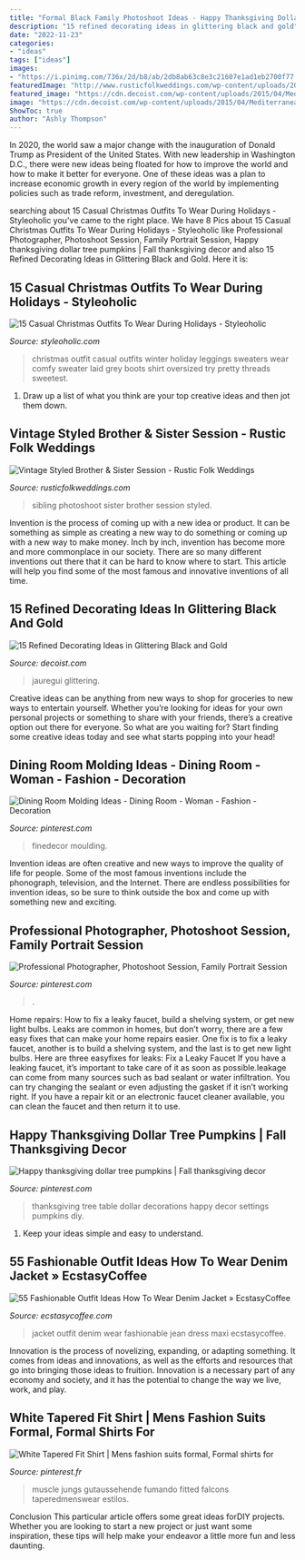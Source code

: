 ```yaml
---
title: "Formal Black Family Photoshoot Ideas - Happy Thanksgiving Dollar Tree Pumpkins"
description: "15 refined decorating ideas in glittering black and gold"
date: "2022-11-23"
categories:
- "ideas"
tags: ["ideas"]
images:
- "https://i.pinimg.com/736x/2d/b8/ab/2db8ab63c8e3c21607e1ad1eb2700f77.jpg"
featuredImage: "http://www.rusticfolkweddings.com/wp-content/uploads/2015/02/sibling-photoshoot.jpg"
featured_image: "https://cdn.decoist.com/wp-content/uploads/2015/04/Mediterranean-dining-room-in-gold-and-black-with-modern-vibe.jpg"
image: "https://cdn.decoist.com/wp-content/uploads/2015/04/Mediterranean-dining-room-in-gold-and-black-with-modern-vibe.jpg"
ShowToc: true
author: "Ashly Thompson"
---
```



In 2020, the world saw a major change with the inauguration of Donald Trump as President of the United States. With new leadership in Washington D.C., there were new ideas being floated for how to improve the world and how to make it better for everyone. One of these ideas was a plan to increase economic growth in every region of the world by implementing policies such as trade reform, investment, and deregulation.

	

		
searching about 15 Casual Christmas Outfits To Wear During Holidays - Styleoholic you've came to the right place. We have 8 Pics about 15 Casual Christmas Outfits To Wear During Holidays - Styleoholic like Professional Photographer, Photoshoot Session, Family Portrait Session, Happy thanksgiving dollar tree pumpkins | Fall thanksgiving decor and also 15 Refined Decorating Ideas in Glittering Black and Gold. Here it is:
		
    
## 15 Casual Christmas Outfits To Wear During Holidays - Styleoholic

<img loading=lazy src="https://i.styleoholic.com/2017/11/06-black-leggings-a-red-oversized-cable-knit-sweater-and-a-dove-grey-beanie.jpg" onerror="this.onerror=null;this.src='https://tse1.mm.bing.net/th?id=OIP.3rMmaV8R2iI4L0raaF4FAAHaLH&amp;pid=15.1';" alt="15 Casual Christmas Outfits To Wear During Holidays - Styleoholic">

_Source: styleoholic.com_

>christmas outfit casual outfits winter holiday leggings sweaters wear comfy sweater laid grey boots shirt oversized try pretty threads sweetest. 

	

1. Draw up a list of what you think are your top creative ideas and then jot them down.

    
## Vintage Styled Brother &amp; Sister Session - Rustic Folk Weddings

<img loading=lazy src="http://www.rusticfolkweddings.com/wp-content/uploads/2015/02/sibling-photoshoot.jpg" onerror="this.onerror=null;this.src='https://tse4.mm.bing.net/th?id=OIP.gUWa2PP7jQ7J5h4FOQvdOAHaKo&amp;pid=15.1';" alt="Vintage Styled Brother &amp; Sister Session - Rustic Folk Weddings">

_Source: rusticfolkweddings.com_

>sibling photoshoot sister brother session styled. 

	

Invention is the process of coming up with a new idea or product. It can be something as simple as creating a new way to do something or coming up with a new way to make money. Inch by inch, invention has become more and more commonplace in our society. There are so many different inventions out there that it can be hard to know where to start. This article will help you find some of the most famous and innovative inventions of all time.

    
## 15 Refined Decorating Ideas In Glittering Black And Gold

<img loading=lazy src="https://cdn.decoist.com/wp-content/uploads/2015/04/Mediterranean-dining-room-in-gold-and-black-with-modern-vibe.jpg" onerror="this.onerror=null;this.src='https://tse2.mm.bing.net/th?id=OIP.DOd8jnjwv1oJ5VqlRzqemQHaE6&amp;pid=15.1';" alt="15 Refined Decorating Ideas in Glittering Black and Gold">

_Source: decoist.com_

>jauregui glittering. 

	

Creative ideas can be anything from new ways to shop for groceries to new ways to entertain yourself. Whether you’re looking for ideas for your own personal projects or something to share with your friends, there’s a creative option out there for everyone. So what are you waiting for? Start finding some creative ideas today and see what starts popping into your head!

    
## Dining Room Molding Ideas - Dining Room - Woman - Fashion - Decoration

<img loading=lazy src="https://i.pinimg.com/originals/29/bb/1a/29bb1a106bbc7455392c11dc985b5a92.jpg" onerror="this.onerror=null;this.src='https://tse4.mm.bing.net/th?id=OIP.4kgc-H3I6sK9tF7iyaExBQHaJ4&amp;pid=15.1';" alt="Dining Room Molding Ideas - Dining Room - Woman - Fashion - Decoration">

_Source: pinterest.com_

>finedecor moulding. 

	

Invention ideas are often creative and new ways to improve the quality of life for people. Some of the most famous inventions include the phonograph, television, and the Internet. There are endless possibilities for invention ideas, so be sure to think outside the box and come up with something new and exciting.

    
## Professional Photographer, Photoshoot Session, Family Portrait Session

<img loading=lazy src="https://i.pinimg.com/736x/2d/b8/ab/2db8ab63c8e3c21607e1ad1eb2700f77.jpg" onerror="this.onerror=null;this.src='https://tse2.mm.bing.net/th?id=OIP.EHKpPXnOV5dvgspR2ZutAAHaNK&amp;pid=15.1';" alt="Professional Photographer, Photoshoot Session, Family Portrait Session">

_Source: pinterest.com_

>. 

	

Home repairs: How to fix a leaky faucet, build a shelving system, or get new light bulbs.
Leaks are common in homes, but don’t worry, there are a few easy fixes that can make your home repairs easier. One fix is to fix a leaky faucet, another is to build a shelving system, and the last is to get new light bulbs. Here are three easyfixes for leaks: 
Fix a Leaky Faucet
If you have a leaking faucet, it’s important to take care of it as soon as possible.leakage can come from many sources such as bad sealant or water infiltration. You can try changing the sealant or even adjusting the gasket if it isn’t working right. If you have a repair kit or an electronic faucet cleaner available, you can clean the faucet and then return it to use.

    
## Happy Thanksgiving Dollar Tree Pumpkins | Fall Thanksgiving Decor

<img loading=lazy src="https://i.pinimg.com/originals/21/ae/fb/21aefb20c21ca7b1466470c93e600a52.jpg" onerror="this.onerror=null;this.src='https://tse1.mm.bing.net/th?id=OIP.skbYFtcPNQjkGEYXieB_mwHaJ4&amp;pid=15.1';" alt="Happy thanksgiving dollar tree pumpkins | Fall thanksgiving decor">

_Source: pinterest.com_

>thanksgiving tree table dollar decorations happy decor settings pumpkins diy. 

	

1. Keep your ideas simple and easy to understand.

    
## 55 Fashionable Outfit Ideas How To Wear Denim Jacket » EcstasyCoffee

<img loading=lazy src="https://i1.wp.com/www.ecstasycoffee.com/wp-content/uploads/2016/10/Blue-and-white-maxi-dress-jean-jacket.jpg" onerror="this.onerror=null;this.src='https://tse2.mm.bing.net/th?id=OIP.Vs4aPOrpTBCxNwKs4AxjgAHaSD&amp;pid=15.1';" alt="55 Fashionable Outfit Ideas How To Wear Denim Jacket » EcstasyCoffee">

_Source: ecstasycoffee.com_

>jacket outfit denim wear fashionable jean dress maxi ecstasycoffee. 

	

Innovation is the process of novelizing, expanding, or adapting something. It comes from ideas and innovations, as well as the efforts and resources that go into bringing those ideas to fruition. Innovation is a necessary part of any economy and society, and it has the potential to change the way we live, work, and play.

    
## White Tapered Fit Shirt | Mens Fashion Suits Formal, Formal Shirts For

<img loading=lazy src="https://i.pinimg.com/736x/4c/45/90/4c45908853786a81d86d7a1ad3077510.jpg" onerror="this.onerror=null;this.src='https://tse4.mm.bing.net/th?id=OIP.hg8_ijrQCA87VTh0RL2HtAHaLH&amp;pid=15.1';" alt="White Tapered Fit Shirt | Mens fashion suits formal, Formal shirts for">

_Source: pinterest.fr_

>muscle jungs gutaussehende fumando fitted falcons taperedmenswear estilos. 

	

Conclusion
This particular article offers some great ideas forDIY projects. Whether you are looking to start a new project or just want some inspiration, these tips will help make your endeavor a little more fun and less daunting.

